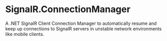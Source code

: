 SignalR.ConnectionManager
=========================

A .NET SignalR Client Connection Manager to automatically resume and keep up connections to SignalR servers in unstable network environments like mobile clients.
